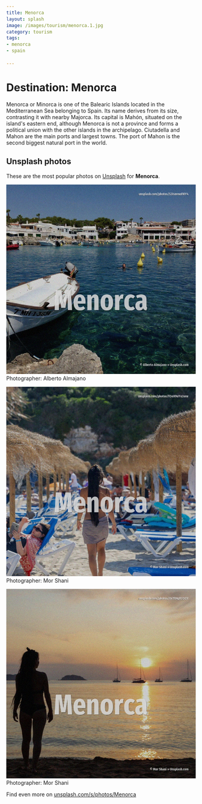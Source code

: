 ```yaml
---
title: Menorca
layout: splash
image: /images/tourism/menorca.1.jpg
category: tourism
tags:
- menorca
- spain

---
```

# Destination: Menorca

Menorca or Minorca  is one of the Balearic Islands located in the Mediterranean Sea belonging to  Spain. Its name derives from its size, contrasting it with nearby Majorca. Its capital is Mahón, situated on the island's eastern end, although Menorca is not a province and  forms a political union with the other islands in the archipelago. Ciutadella and Mahon are the main ports and largest towns. The port of Mahon is the second biggest natural port in the world. 

 
## Unsplash photos
These are the most popular photos on [Unsplash](https://unsplash.com) for **Menorca**.
 
![Menorca](/images/tourism/menorca.1.jpg)
Photographer:  Alberto Almajano
 
![Menorca](/images/tourism/menorca.2.jpg)
Photographer:  Mor Shani
 
![Menorca](/images/tourism/menorca.3.jpg)
Photographer:  Mor Shani
 
Find even more on [unsplash.com/s/photos/Menorca](https://unsplash.com/s/photos/Menorca)
 
